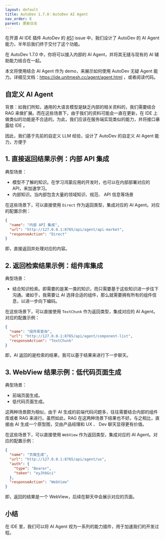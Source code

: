 ```yaml
---
layout: default
title: AutoDev 1.7.0：AutoDev AI Agent
nav_order: 8
parent: 更新日志
---
```


在开源 AI IDE 插件 AutoDev 的  [#51](https://github.com/unit-mesh/auto-dev/issues/51) issue 中，我们设计了 AutoDev 的 AI
Agent 能力，半年后我们终于交付了这个功能。

在 AutoDev 1.7.0 中，你将可以接入内部的 AI Agent，并将其无缝与现有的 AI 辅助能力结合在一起。

本文将使用结合 AI Agent 作为 demo，来展示如何使用 AutoDev 无疑 Agent
能力。详细见文档：https://ide.unitmesh.cc/agent/agent.html ，或者阅读代码。

## 自定义 AI Agent

背景：如我们所知，通用的大语言模型是缺乏内部的相关资料的，我们需要结合 RAG 来做扩展。而在这些场景下，由于我们的资料可能会一直在更新，在
IDE 上做类似的功能是不合适的。为此，我们应该在服务端实现类似的能力，并将接口暴露给 IDE 。

因此，我们基于先前的自定义 LLM 经验，设计了 AutoDev 的自定义 AI Agent 能力，方便于

## 1. 直接返回结果示例：内部  API  集成

典型场景：

- 模型不了解的知识。在学习鸿蒙应用的开发时，也可以在内部部署对应的 API，来加速学习。
- 内部知识。当内部包含大量的领域知识、规范、 API 信息等场景

在这些场景下，可以直接使用 `Direct` 作为返回类型，集成对应的 AI Agent。对应的配置示例：

```json
{
  "name": "内部 API 集成",
  "url": "http://127.0.0.1:8765/api/agent/api-market",
  "responseAction": "Direct"
}
```

即，直接返回并处理对应的内容。

## 2. 返回检索结果示例：组件库集成

典型场景：

- 结合知识检索。即需要的是某一类的知识，而只需要基于这些知识进一步往下沟通。诸如于，我需要让 AI
  选择合适的组件，那么就需要拥有所有的组件信息，以进一步向下编码。

在这些场景下，可以直接使用 `TextChunk` 作为返回类型，集成对应的 AI Agent。对应的配置示例：

```json
{
  "name": "组件库查询",
  "url": "http://127.0.0.1:8765/api/agent/component-list",
  "responseAction": "TextChunk"
}
```

即，AI 返回的是检索的结果，我可以基于结果来进行下一步聊天。

## 3. WebView 结果示例：低代码页面生成

典型场景：

- 前端页面生成。
- 低代码页面生成。

这两种场景颇为相似，由于 AI 生成的前端代码问题多，往往需要结合内部的组件库或者 RAG 来进行。虽然如此，RAG
在这两种场景下结果也不好。与之相比，直接由 AI 生成一个原型图，交由产品经理和 UX 、 Dev 聊天显得更有价值。

在这些场景下，可以直接使用 `WebView` 作为返回类型，集成对应的 AI Agent。对应的配置示例：

```json
{
  "name": "页面生成",
  "url": "http://127.0.0.1:8765/api/agent/ux",
  "auth": {
    "type": "Bearer",
    "token": "eyJhbGci"
  },
  "responseAction": "WebView"
}
```

即，返回的结果是一个 WebView，后续在聊天中会展示对应的页面。

## 小结

在 IDE 里，我们可以将 AI Agent 视为一系列的能力插件，用于加速我们的开发过程。
